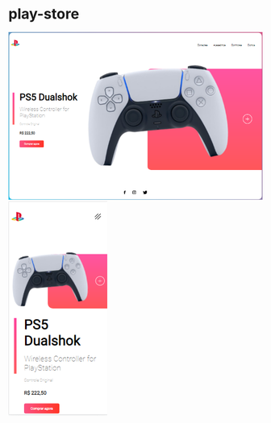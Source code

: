 # play-store


<img src="https://github.com/ItaloTambacha/play-store/blob/master/img/PlayStation%20Store.png?raw=true"/>

<img src="https://github.com/ItaloTambacha/play-store/blob/master/img/PlayStation%20Store%20(celular).png?raw=true"/>
